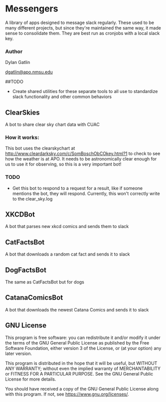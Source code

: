 # Messengers
A library of apps designed to message slack regularly. These used to be many
 different projects, but since they're maintained the same way, it made sense
 to consolidate them. They are best run as cronjobs with a local slack key.

### Author
Dylan Gatlin

dgatlin@apo.nmsu.edu

##TODO

- Create shared utilities for these separate tools to all use to standardize
 slack functionality and other common behaviors

## ClearSkies

A bot to share clear sky chart data with CUAC

### How it works:

This bot uses the clearskychart at
 <http://www.cleardarksky.com/c/SomBoschObCOkey.html?1> to check to see how
 the weather is at APO. It needs to be astronomically clear enough for us to
 use it for observing, so this is a very important bot!

### TODO

- Get this bot to respond to a request for a result, like if someone mentions
 the bot, they will respond. Currently, this won't correctly write to the
 clear_sky.log

## XKCDBot

A bot that parses new xkcd comics and sends them to slack

## CatFactsBot

A bot that downloads a random cat fact and sends it to slack

## DogFactsBot

The same as CatFactsBot but for dogs

## CatanaComicsBot

A bot that downloads the newest Catana Comics and sends it to slack

## GNU License

This program is free software: you can redistribute it and/or modify
it under the terms of the GNU General Public License as published by
the Free Software Foundation, either version 3 of the License, or
(at your option) any later version.

This program is distributed in the hope that it will be useful,
but WITHOUT ANY WARRANTY; without even the implied warranty of
MERCHANTABILITY or FITNESS FOR A PARTICULAR PURPOSE.  See the
GNU General Public License for more details.

You should have received a copy of the GNU General Public License
along with this program.  If not, see <https://www.gnu.org/licenses/>.

